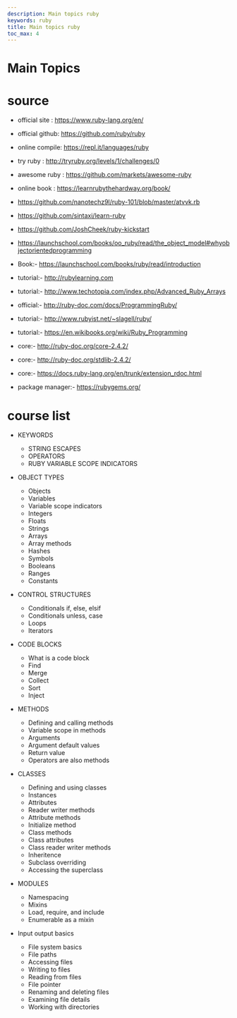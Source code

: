 ```yaml
---
description: Main topics ruby
keywords: ruby
title: Main topics ruby
toc_max: 4
---
```


# Main Topics

# source

* official site : https://www.ruby-lang.org/en/
* official github: https://github.com/ruby/ruby
* online compile: https://repl.it/languages/ruby
* try ruby : http://tryruby.org/levels/1/challenges/0
* awesome ruby : https://github.com/markets/awesome-ruby
* online book : https://learnrubythehardway.org/book/
* https://github.com/nanotechz9l/ruby-101/blob/master/atvvk.rb
* https://github.com/sintaxi/learn-ruby
* https://github.com/JoshCheek/ruby-kickstart
* https://launchschool.com/books/oo_ruby/read/the_object_model#whyobjectorientedprogramming

* Book:- https://launchschool.com/books/ruby/read/introduction
* tutorial:- http://rubylearning.com
* tutorial:- http://www.techotopia.com/index.php/Advanced_Ruby_Arrays
* official:- http://ruby-doc.com/docs/ProgrammingRuby/
* tutorial:- http://www.rubyist.net/~slagell/ruby/
* tutorial:- https://en.wikibooks.org/wiki/Ruby_Programming
* core:- http://ruby-doc.org/core-2.4.2/
* core:- http://ruby-doc.org/stdlib-2.4.2/
* core:- https://docs.ruby-lang.org/en/trunk/extension_rdoc.html

* package manager:- https://rubygems.org/



# course list

  * KEYWORDS
     * STRING ESCAPES
     * OPERATORS
     * RUBY VARIABLE SCOPE INDICATORS

  *  OBJECT TYPES
     * Objects
     * Variables
     * Variable scope indicators
     * Integers
     * Floats
     * Strings
     * Arrays
     * Array methods
     * Hashes
     * Symbols
     * Booleans
     * Ranges
     * Constants

  * CONTROL STRUCTURES
     * Conditionals if, else, elsif
     * Conditionals unless, case
     * Loops
     * Iterators

  * CODE BLOCKS
     * What is a code block
     * Find
     * Merge
     * Collect
     * Sort
     * Inject

  * METHODS
     * Defining and calling methods
     * Variable scope in methods
     * Arguments
     * Argument default values
     * Return value
     * Operators are also methods

  * CLASSES
    * Defining and using classes
    * Instances
    * Attributes
    * Reader writer methods
    * Attribute methods
    * Initialize method
    * Class methods
    * Class attributes
    * Class reader writer methods
    * Inheritence
    * Subclass overriding
    * Accessing the superclass



  * MODULES
    * Namespacing
    * Mixins
    * Load, require, and include
    * Enumerable as a mixin

  * Input output basics
      * File system basics
      * File paths
      * Accessing files
      * Writing to files
      * Reading from files
      * File pointer
      * Renaming and deleting files
      * Examining file details
      * Working with directories
